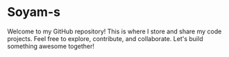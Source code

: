 # Soyam-s
Welcome to my GitHub repository! This is where I store and share my code projects. Feel free to explore, contribute, and collaborate. Let's build something awesome together!
